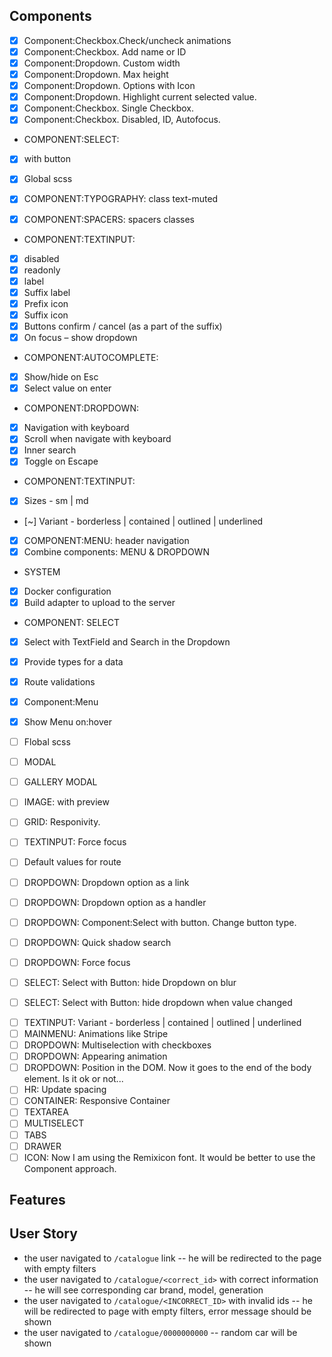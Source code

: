 ## Components

- [x] Component:Checkbox.Check/uncheck animations
- [x] Component:Checkbox. Add name or ID
- [x] Component:Dropdown. Custom width
- [x] Component:Dropdown. Max height
- [x] Component:Dropdown. Options with Icon
- [x] Component:Dropdown. Highlight current selected value.
- [x] Component:Checkbox. Single Checkbox.
- [x] Component:Checkbox. Disabled, ID, Autofocus.

<!-- Current -->

- COMPONENT:SELECT:
- [x] with button
- [x] Global scss

- [x] COMPONENT:TYPOGRAPHY: class text-muted
- [x] COMPONENT:SPACERS: spacers classes

- COMPONENT:TEXTINPUT:
- [x] disabled
- [x] readonly
- [x] label
- [x] Suffix label
- [x] Prefix icon
- [x] Suffix icon
- [x] Buttons confirm / cancel (as a part of the suffix)
- [x] On focus – show dropdown

- COMPONENT:AUTOCOMPLETE:
- [x] Show/hide on Esc
- [x] Select value on enter

- COMPONENT:DROPDOWN:
- [x] Navigation with keyboard
- [x] Scroll when navigate with keyboard
- [x] Inner search
- [x] Toggle on Escape

- COMPONENT:TEXTINPUT:
- [x] Sizes - sm | md
- [~] Variant - borderless | contained | outlined | underlined

- [x] COMPONENT:MENU: header navigation
- [x] Combine components: MENU & DROPDOWN

- SYSTEM
- [x] Docker configuration
- [x] Build adapter to upload to the server

- COMPONENT: SELECT
- [x] Select with TextField and Search in the Dropdown

- [x] Provide types for a data
- [x] Route validations

- [x] Component:Menu
- [x] Show Menu on:hover

- [ ] Flobal scss
- [ ] MODAL
- [ ] GALLERY MODAL
- [ ] IMAGE: with preview
- [ ] GRID: Responivity.
- [ ] TEXTINPUT: Force focus
- [ ] Default values for route
- [ ] DROPDOWN: Dropdown option as a link
- [ ] DROPDOWN: Dropdown option as a handler
- [ ] DROPDOWN: Component:Select with button. Change button type.
- [ ] DROPDOWN: Quick shadow search
- [ ] DROPDOWN: Force focus
- [ ] SELECT: Select with Button: hide Dropdown on blur
- [ ] SELECT: Select with Button: hide dropdown when value changed

<!-- Backlog -->

- [ ] TEXTINPUT: Variant - borderless | contained | outlined | underlined
- [ ] MAINMENU: Animations like Stripe
- [ ] DROPDOWN: Multiselection with checkboxes
- [ ] DROPDOWN: Appearing animation
- [ ] DROPDOWN: Position in the DOM. Now it goes to the end of the body element. Is it ok or not...
- [ ] HR: Update spacing
- [ ] CONTAINER: Responsive Container
- [ ] TEXTAREA
- [ ] MULTISELECT
- [ ] TABS
- [ ] DRAWER
- [ ] ICON: Now I am using the Remixicon font. It would be better to use the Component approach.

## Features

## User Story

- the user navigated to `/catalogue` link
  -- he will be redirected to the page with empty filters
- the user navigated to `/catalogue/<correct_id>` with correct information
  -- he will see corresponding car brand, model, generation
- the user navigated to `/catalogue/<INCORRECT_ID>` with invalid ids
  -- he will be redirected to page with empty filters, error message should be shown
- the user navigated to `/catalogue/0000000000`
  -- random car will be shown
